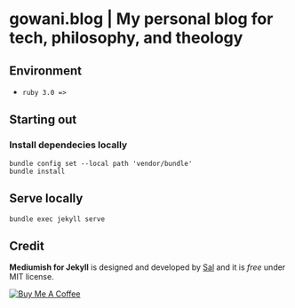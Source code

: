 # gowani.blog | My personal blog for tech, philosophy, and theology

## Environment
* `ruby 3.0 =>`

## Starting out
### Install dependecies locally
```
bundle config set --local path 'vendor/bundle'                        
bundle install
```
## Serve locally
```
bundle exec jekyll serve
```

## Credit

**Mediumish for Jekyll** is designed and developed by [Sal](https://www.wowthemes.net) and it is *free* under MIT license. 

<a href="https://www.wowthemes.net/donate/" target="_blank"><img src="https://www.buymeacoffee.com/assets/img/custom_images/orange_img.png" alt="Buy Me A Coffee" style="height: auto !important;width: auto !important;" ></a>
